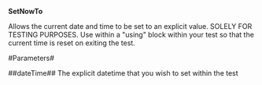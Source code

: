 **SetNowTo**

Allows the current date and time to be set to an explicit value.  SOLELY FOR TESTING PURPOSES.
            Use within a "using" block within your test so that the current time is reset on exiting the test.

#Parameters#


##dateTime##
The explicit datetime that you wish to set within the test
